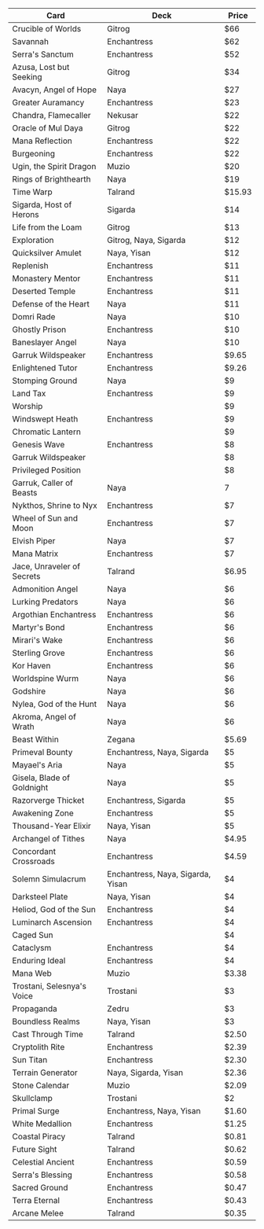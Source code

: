 Card | Deck | Price
--- | ---| ---|
Crucible of Worlds | Gitrog | $66
Savannah | Enchantress | $62
Serra's Sanctum | Enchantress | $52
Azusa, Lost but Seeking | Gitrog | $34
Avacyn, Angel of Hope | Naya | $27
Greater Auramancy | Enchantress | $23
Chandra, Flamecaller | Nekusar | $22
Oracle of Mul Daya | Gitrog | $22
Mana Reflection | Enchantress | $22
Burgeoning | Enchantress | $22
Ugin, the Spirit Dragon | Muzio | $20
Rings of Brighthearth | Naya | $19
Time Warp | Talrand | $15.93
Sigarda, Host of Herons | Sigarda | $14
Life from the Loam | Gitrog | $13
Exploration | Gitrog, Naya, Sigarda | $12
Quicksilver Amulet | Naya, Yisan | $12
Replenish | Enchantress | $11
Monastery Mentor | Enchantress | $11
Deserted Temple | Enchantress | $11
Defense of the Heart | Naya | $11
Domri Rade | Naya | $10
Ghostly Prison | Enchantress | $10
Baneslayer Angel | Naya | $10
Garruk Wildspeaker | Enchantress | $9.65
Enlightened Tutor | Enchantress | $9.26
Stomping Ground | Naya | $9
Land Tax | Enchantress | $9
Worship | | $9
Windswept Heath | Enchantress | $9
Chromatic Lantern | | $9
Genesis Wave | Enchantress | $8
Garruk Wildspeaker | | $8
Privileged Position | | $8
Garruk, Caller of Beasts | Naya | 7
Nykthos, Shrine to Nyx | Enchantress | $7
Wheel of Sun and Moon | Enchantress | $7
Elvish Piper | Naya | $7
Mana Matrix | Enchantress | $7
Jace, Unraveler of Secrets | Talrand | $6.95
Admonition Angel | Naya | $6
Lurking Predators | Naya | $6
Argothian Enchantress | Enchantress | $6
Martyr's Bond | Enchantress | $6
Mirari's Wake | Enchantress | $6
Sterling Grove | Enchantress | $6
Kor Haven | Enchantress | $6
Worldspine Wurm | Naya | $6
Godshire | Naya | $6
Nylea, God of the Hunt | Naya | $6
Akroma, Angel of Wrath | Naya | $6
Beast Within | Zegana | $5.69
Primeval Bounty | Enchantress, Naya, Sigarda | $5
Mayael's Aria | Naya | $5
Gisela, Blade of Goldnight | Naya | $5
Razorverge Thicket | Enchantress, Sigarda | $5
Awakening Zone | Enchantress | $5
Thousand-Year Elixir | Naya, Yisan | $5
Archangel of Tithes | Naya | $4.95
Concordant Crossroads | Enchantress | $4.59
Solemn Simulacrum | Enchantress, Naya, Sigarda, Yisan | $4
Darksteel Plate | Naya, Yisan | $4
Heliod, God of the Sun | Enchantress | $4
Luminarch Ascension | Enchantress | $4
Caged Sun | | $4
Cataclysm | Enchantress | $4
Enduring Ideal | Enchantress | $4
Mana Web | Muzio | $3.38
Trostani, Selesnya's Voice | Trostani | $3
Propaganda | Zedru | $3
Boundless Realms | Naya, Yisan | $3
Cast Through Time | Talrand | $2.50
Cryptolith Rite | Enchantress | $2.39
Sun Titan | Enchantress | $2.30
Terrain Generator | Naya, Sigarda, Yisan | $2.36
Stone Calendar | Muzio | $2.09
Skullclamp | Trostani | $2
Primal Surge | Enchantress, Naya, Yisan | $1.60
White Medallion | Enchantress | $1.25
Coastal Piracy | Talrand | $0.81
Future Sight | Talrand | $0.62
Celestial Ancient | Enchantress | $0.59
Serra's Blessing | Enchantress | $0.58
Sacred Ground | Enchantress | $0.47
Terra Eternal | Enchantress | $0.43
Arcane Melee | Talrand | $0.35
